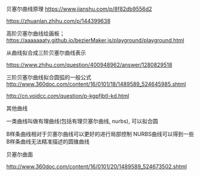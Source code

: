 
贝塞尔曲线原理
https://www.jianshu.com/p/8f82db9556d2

https://zhuanlan.zhihu.com/p/144399638

高阶贝塞尔曲线绘画板；https://aaaaaaaty.github.io/bezierMaker.js/playground/playground.html



从曲线拟合成三阶贝塞尔曲线表示

https://www.zhihu.com/question/400948962/answer/1280829518

三阶贝塞尔曲线拟合圆弧的一般公式
http://www.360doc.com/content/16/0101/18/1489589_524645985.shtml

http://cn.voidcc.com/question/p-kgpfjbtl-kd.html


其他曲线

一类曲线叫做有理曲线(包括有理贝塞尔曲线, nurbs), 可以拟合圆

B样条曲线相对于贝塞尔曲线可以更好的进行局部控制 NURBS曲线可以得到一些B样条曲线无法精准描述的圆锥曲线


贝塞尔曲面


http://www.360doc.com/content/16/0101/20/1489589_524673502.shtml